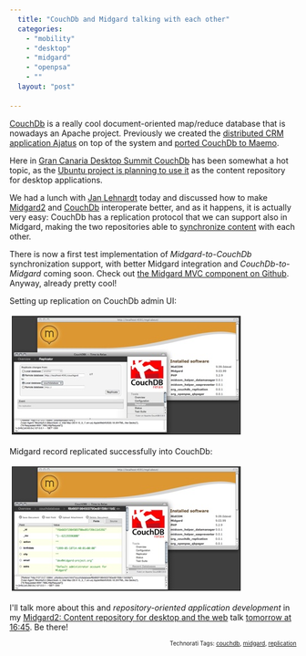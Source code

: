 ```yaml
---
  title: "CouchDb and Midgard talking with each other"
  categories: 
    - "mobility"
    - "desktop"
    - "midgard"
    - "openpsa"
    - ""
  layout: "post"

---
```

<p>
<a href="http://bergie.iki.fi/blog/jquery_and_couchdb-001/">CouchDb</a> is a really cool document-oriented map/reduce database that is nowadays an Apache project. Previously we created the <a href="http://bergie.iki.fi/blog/previewing_ajatus-the_distributed_crm/">distributed CRM application Ajatus</a> on top of the system and <a href="http://bergie.iki.fi/moblog/photo/4756887498ee11dcb5f3d7132ea5e37fe37f/">ported CouchDb to Maemo</a>.
</p><p>
Here in <a href="http://www.grancanariadesktopsummit.org/">Gran Canaria Desktop Summit CouchDb</a> has been somewhat a hot topic, as the <a href="https://wiki.ubuntu.com/DesktopTeam/Specs/Karmic/IntegratingWithUbuntuOne">Ubuntu project is planning to use it</a> as the content repository for desktop applications.
</p><p>
We had a lunch with <a href="http://twitter.com/janl">Jan Lehnardt</a> today and discussed how to make <a href="http://www.midgard2.org/">Midgard2</a> and <a href="http://couchdb.apache.org/">CouchDb</a> interoperate better, and as it happens, it is actually very easy: CouchDb has a replication protocol that we can support also in Midgard, making the two repositories able to <a href="http://blogs.gnome.org/rodrigo/2009/06/03/desktop-datasettings-replication/">synchronize content</a> with each other.
</p><p>
There is now a first test implementation of <em>Midgard-to-CouchDb</em> synchronization support, with better Midgard integration and <em>CouchDb-to-Midgard</em> coming soon. Check out <a href="http://github.com/bergie/org_couchdb_replication/tree/master">the Midgard MVC component on Github</a>. Anyway, already pretty cool!
</p><p>
Setting up replication on CouchDb admin UI:
</p><p>
<a href="/files/couchdb-midgard-replication-setup.png"><img src="/files/couchdb-midgard-replication-setup-tm.jpg" height="206" width="400" border="1" hspace="4" vspace="4" alt="Replicating from Midgard to CouchDb" title="Replicating from Midgard to CouchDb" /></a>
</p><p>
Midgard record replicated successfully into CouchDb:
</p><p>
<a href="/files/couchdb-replicated-midgard-person.png"><img src="/files/couchdb-replicated-midgard-person-tm.jpg" height="216" width="400" border="1" hspace="4" vspace="4" alt="Replicated Midgard person record in CouchDb" title="Replicated Midgard person record in CouchDb" /></a>
</p><p>
I'll talk more about this and <em>repository-oriented application development</em> in my <a href="http://www.grancanariadesktopsummit.org/node/210">Midgard2: Content repository for desktop and the web</a> talk <a href="http://www.grancanariadesktopsummit.org/node/270">tomorrow at 16:45</a>. Be there!
</p>
<!-- technorati tags start --><p style="text-align:right;font-size:10px;">Technorati Tags: <a href="http://www.technorati.com/tag/couchdb" rel="tag">couchdb</a>, <a href="http://www.technorati.com/tag/midgard" rel="tag">midgard</a>, <a href="http://www.technorati.com/tag/replication" rel="tag">replication</a></p><!-- technorati tags end -->